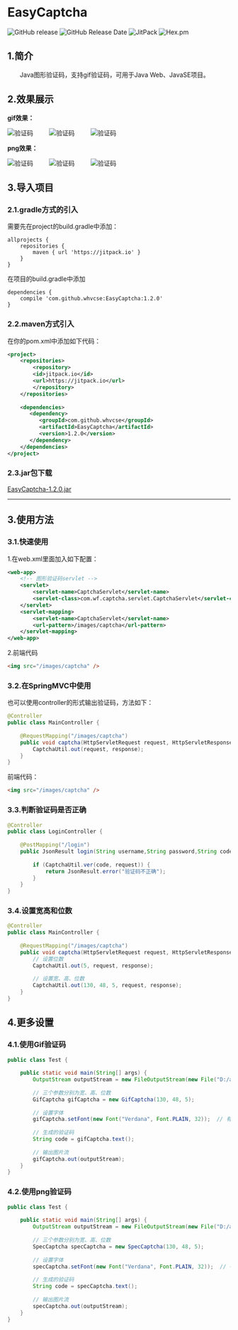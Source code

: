 # EasyCaptcha

![GitHub release](https://img.shields.io/github/release/whvcse/EasyCaptcha.svg?style=flat-square)
![GitHub Release Date](https://img.shields.io/github/release-date/whvcse/EasyCaptcha.svg?style=flat-square)
![JitPack](https://img.shields.io/jitpack/v/whvcse/EasyCaptcha.svg?style=flat-square)
![Hex.pm](https://img.shields.io/hexpm/l/plug.svg?style=flat-square)


## 1.简介

&emsp;&emsp;Java图形验证码，支持gif验证码，可用于Java Web、JavaSE项目。


## 2.效果展示

**gif效果：**

![验证码](https://ws1.sinaimg.cn/large/006a7GCKgy1ftog813jz9g303m01cjrc.jpg) 
&emsp;&emsp;
![验证码](https://ws1.sinaimg.cn/large/006a7GCKgy1ftogh8z6hug303m01cdfs.jpg)
&emsp;&emsp;
![验证码](https://ws1.sinaimg.cn/large/006a7GCKgy1ftoghsymykg303m01c3yg.jpg)

**png效果：**

![验证码](https://ws1.sinaimg.cn/large/006a7GCKgy1ftogec24tbj303m01cmwx.jpg)
&emsp;&emsp;
![验证码](https://ws1.sinaimg.cn/large/006a7GCKgy1ftogf2vvodj303m01cjr5.jpg)
&emsp;&emsp;
![验证码](https://ws1.sinaimg.cn/large/006a7GCKgy1ftogfxh2rwj303m01cjr5.jpg)



## 3.导入项目

### 2.1.gradle方式的引入
需要先在project的build.gradle中添加：
```text
allprojects {
    repositories {
        maven { url 'https://jitpack.io' }
    }
}
```
在项目的build.gradle中添加
```text
dependencies {
    compile 'com.github.whvcse:EasyCaptcha:1.2.0'
}
```

### 2.2.maven方式引入
在你的pom.xml中添加如下代码：
```xml
<project>
    <repositories>
        <repository>
        <id>jitpack.io</id>
        <url>https://jitpack.io</url>
        </repository>
    </repositories>
    
    <dependencies>
       <dependency>
          <groupId>com.github.whvcse</groupId>
          <artifactId>EasyCaptcha</artifactId>
          <version>1.2.0</version>
       </dependency>
    </dependencies>
</project>

```

### 2.3.jar包下载
[EasyCaptcha-1.2.0.jar](https://github.com/whvcse/EasyCaptcha/releases)


---


## 3.使用方法

### 3.1.快速使用
1.在web.xml里面加入如下配置：
```xml
<web-app>
    <!-- 图形验证码servlet -->
    <servlet>
        <servlet-name>CaptchaServlet</servlet-name>
        <servlet-class>com.wf.captcha.servlet.CaptchaServlet</servlet-class>
    </servlet>
    <servlet-mapping>
        <servlet-name>CaptchaServlet</servlet-name>
        <url-pattern>/images/captcha</url-pattern>
    </servlet-mapping>
</web-app>

```
2.前端代码
```html
<img src="/images/captcha" />
```

### 3.2.在SpringMVC中使用
也可以使用controller的形式输出验证码，方法如下：
```java
@Controller
public class MainController {
    
    @RequestMapping("/images/captcha")
    public void captcha(HttpServletRequest request, HttpServletResponse response) throws Exception {
        CaptchaUtil.out(request, response);
    }
}
```
前端代码：
```html
<img src="/images/captcha" />
```

### 3.3.判断验证码是否正确

```java
@Controller
public class LoginController {
    
    @PostMapping("/login")
    public JsonResult login(String username,String password,String code){
        
        if (CaptchaUtil.ver(code, request)) {
            return JsonResult.error("验证码不正确");
        }
    }   
}
```

### 3.4.设置宽高和位数
```java
@Controller
public class MainController {
    
    @RequestMapping("/images/captcha")
    public void captcha(HttpServletRequest request, HttpServletResponse response) throws Exception {
        // 设置位数
        CaptchaUtil.out(5, request, response);
        
        // 设置宽、高、位数
        CaptchaUtil.out(130, 48, 5, request, response);
    }
}
```

## 4.更多设置

### 4.1.使用Gif验证码

```java
public class Test {
    
    public static void main(String[] args) {
        OutputStream outputStream = new FileOutputStream(new File("D:/a/aa.gif"));
        
        // 三个参数分别为宽、高、位数
        GifCaptcha gifCaptcha = new GifCaptcha(130, 48, 5);
        
        // 设置字体
        gifCaptcha.setFont(new Font("Verdana", Font.PLAIN, 32));  // 有默认字体，可以不用设置
        
        // 生成的验证码
        String code = gifCaptcha.text();
        
        // 输出图片流
        gifCaptcha.out(outputStream);
    }
}
```

### 4.2.使用png验证码

```java
public class Test {
    
    public static void main(String[] args) {
        OutputStream outputStream = new FileOutputStream(new File("D:/a/aa.gif"));
        
        // 三个参数分别为宽、高、位数
        SpecCaptcha specCaptcha = new SpecCaptcha(130, 48, 5);
        
        // 设置字体
        specCaptcha.setFont(new Font("Verdana", Font.PLAIN, 32));  // 有默认字体，可以不用设置
        
        // 生成的验证码
        String code = specCaptcha.text();
        
        // 输出图片流
        specCaptcha.out(outputStream);
    }
}
```